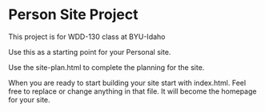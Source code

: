 # Person Site Project

This project is for WDD-130 class at BYU-Idaho

Use this as a starting point for your Personal site.

Use the site-plan.html to complete the planning for the site.

When you are ready to start building your site start with index.html. Feel free to replace or change anything in that file. It will become the homepage for your site.
